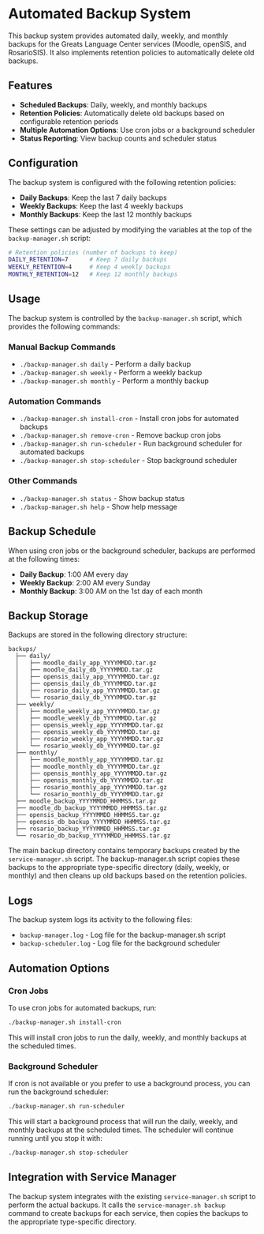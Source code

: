 # Automated Backup System

This backup system provides automated daily, weekly, and monthly backups for the Greats Language Center services (Moodle, openSIS, and RosarioSIS). It also implements retention policies to automatically delete old backups.

## Features

- **Scheduled Backups**: Daily, weekly, and monthly backups
- **Retention Policies**: Automatically delete old backups based on configurable retention periods
- **Multiple Automation Options**: Use cron jobs or a background scheduler
- **Status Reporting**: View backup counts and scheduler status

## Configuration

The backup system is configured with the following retention policies:

- **Daily Backups**: Keep the last 7 daily backups
- **Weekly Backups**: Keep the last 4 weekly backups
- **Monthly Backups**: Keep the last 12 monthly backups

These settings can be adjusted by modifying the variables at the top of the `backup-manager.sh` script:

```bash
# Retention policies (number of backups to keep)
DAILY_RETENTION=7      # Keep 7 daily backups
WEEKLY_RETENTION=4     # Keep 4 weekly backups
MONTHLY_RETENTION=12   # Keep 12 monthly backups
```

## Usage

The backup system is controlled by the `backup-manager.sh` script, which provides the following commands:

### Manual Backup Commands

- `./backup-manager.sh daily` - Perform a daily backup
- `./backup-manager.sh weekly` - Perform a weekly backup
- `./backup-manager.sh monthly` - Perform a monthly backup

### Automation Commands

- `./backup-manager.sh install-cron` - Install cron jobs for automated backups
- `./backup-manager.sh remove-cron` - Remove backup cron jobs
- `./backup-manager.sh run-scheduler` - Run background scheduler for automated backups
- `./backup-manager.sh stop-scheduler` - Stop background scheduler

### Other Commands

- `./backup-manager.sh status` - Show backup status
- `./backup-manager.sh help` - Show help message

## Backup Schedule

When using cron jobs or the background scheduler, backups are performed at the following times:

- **Daily Backup**: 1:00 AM every day
- **Weekly Backup**: 2:00 AM every Sunday
- **Monthly Backup**: 3:00 AM on the 1st day of each month

## Backup Storage

Backups are stored in the following directory structure:

```
backups/
  ├── daily/
  │   ├── moodle_daily_app_YYYYMMDD.tar.gz
  │   ├── moodle_daily_db_YYYYMMDD.tar.gz
  │   ├── opensis_daily_app_YYYYMMDD.tar.gz
  │   ├── opensis_daily_db_YYYYMMDD.tar.gz
  │   ├── rosario_daily_app_YYYYMMDD.tar.gz
  │   └── rosario_daily_db_YYYYMMDD.tar.gz
  ├── weekly/
  │   ├── moodle_weekly_app_YYYYMMDD.tar.gz
  │   ├── moodle_weekly_db_YYYYMMDD.tar.gz
  │   ├── opensis_weekly_app_YYYYMMDD.tar.gz
  │   ├── opensis_weekly_db_YYYYMMDD.tar.gz
  │   ├── rosario_weekly_app_YYYYMMDD.tar.gz
  │   └── rosario_weekly_db_YYYYMMDD.tar.gz
  ├── monthly/
  │   ├── moodle_monthly_app_YYYYMMDD.tar.gz
  │   ├── moodle_monthly_db_YYYYMMDD.tar.gz
  │   ├── opensis_monthly_app_YYYYMMDD.tar.gz
  │   ├── opensis_monthly_db_YYYYMMDD.tar.gz
  │   ├── rosario_monthly_app_YYYYMMDD.tar.gz
  │   └── rosario_monthly_db_YYYYMMDD.tar.gz
  ├── moodle_backup_YYYYMMDD_HHMMSS.tar.gz
  ├── moodle_db_backup_YYYYMMDD_HHMMSS.tar.gz
  ├── opensis_backup_YYYYMMDD_HHMMSS.tar.gz
  ├── opensis_db_backup_YYYYMMDD_HHMMSS.tar.gz
  ├── rosario_backup_YYYYMMDD_HHMMSS.tar.gz
  └── rosario_db_backup_YYYYMMDD_HHMMSS.tar.gz
```

The main backup directory contains temporary backups created by the `service-manager.sh` script. The backup-manager.sh script copies these backups to the appropriate type-specific directory (daily, weekly, or monthly) and then cleans up old backups based on the retention policies.

## Logs

The backup system logs its activity to the following files:

- `backup-manager.log` - Log file for the backup-manager.sh script
- `backup-scheduler.log` - Log file for the background scheduler

## Automation Options

### Cron Jobs

To use cron jobs for automated backups, run:

```bash
./backup-manager.sh install-cron
```

This will install cron jobs to run the daily, weekly, and monthly backups at the scheduled times.

### Background Scheduler

If cron is not available or you prefer to use a background process, you can run the background scheduler:

```bash
./backup-manager.sh run-scheduler
```

This will start a background process that will run the daily, weekly, and monthly backups at the scheduled times. The scheduler will continue running until you stop it with:

```bash
./backup-manager.sh stop-scheduler
```

## Integration with Service Manager

The backup system integrates with the existing `service-manager.sh` script to perform the actual backups. It calls the `service-manager.sh backup` command to create backups for each service, then copies the backups to the appropriate type-specific directory.
